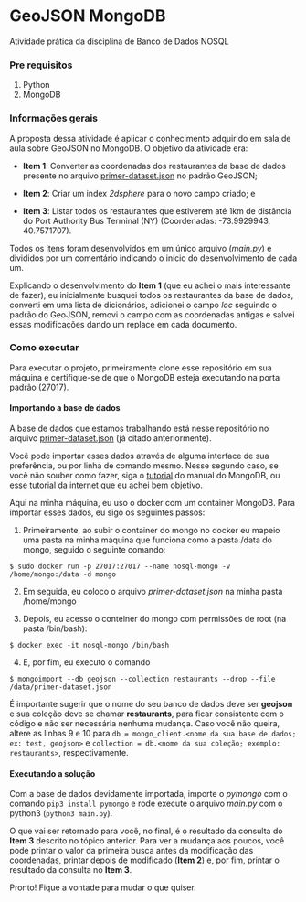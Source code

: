 # GeoJSON MongoDB
Atividade prática da disciplina de Banco de Dados NOSQL

### Pre requisitos
1. Python
2. MongoDB

### Informações gerais
A proposta dessa atividade é aplicar o conhecimento adquirido em sala de aula sobre GeoJSON no MongoDB. O objetivo da atividade era: 

   - **Item 1**: Converter as coordenadas dos restaurantes da base de dados presente no arquivo [primer-dataset.json](https://github.com/mrayanealves/geojson-mongo/blob/master/primer-dataset.json) no padrão GeoJSON;
   
   - **Item 2**: Criar um index *2dsphere* para o novo campo criado; e
   
   - **Item 3**: Listar todos os restaurantes que estiverem até 1km de distância do Port Authority Bus Terminal (NY) (Coordenadas: -73.9929943, 40.7571707).
   
Todos os itens foram desenvolvidos em um único arquivo (*main.py*) e divididos por um comentário indicando o início do desenvolvimento de cada um. 

Explicando o desenvolvimento do **Item 1** (que eu achei o mais interessante de fazer), eu inicialmente busquei todos os restaurantes da base de dados, converti em uma lista de dicionários, adicionei o campo *loc* seguindo o padrão do GeoJSON, removi o campo com as coordenadas antigas e salvei essas modificações dando um replace em cada documento. 
   
### Como executar
Para executar o projeto, primeiramente clone esse repositório em sua máquina e certifique-se de que o MongoDB esteja executando na porta padrão (27017).

#### Importando a base de dados
A base de dados que estamos trabalhando está nesse repositório no arquivo [primer-dataset.json](https://github.com/mrayanealves/geojson-mongo/blob/master/primer-dataset.json) (já citado anteriormente). 

Você pode importar esses dados através de alguma interface de sua preferência, ou por linha de comando mesmo. Nesse segundo caso, se você não souber como fazer, siga o [tutorial](https://docs.mongodb.com/guides/server/import/) do manual do MongoDB, ou [esse tutorial](https://petrim.com.br/blog/index.php/2018/08/22/mongoimport-importando-arquivos-json/) da internet que eu achei bem objetivo. 

Aqui na minha máquina, eu uso o docker com um container MongoDB. Para importar esses dados, eu sigo os seguintes passos:

1. Primeiramente, ao subir o container do mongo no docker eu mapeio uma pasta na minha máquina que funciona como a pasta /data do mongo, seguido o seguinte comando: 

~~~
$ sudo docker run -p 27017:27017 --name nosql-mongo -v /home/mongo:/data -d mongo
~~~

2. Em seguida, eu coloco o arquivo *primer-dataset.json* na minha pasta /home/mongo

3. Depois, eu acesso o conteiner do mongo com permissões de root (na pasta /bin/bash):

~~~
$ docker exec -it nosql-mongo /bin/bash
~~~

4. E, por fim, eu executo o comando 

~~~
$ mongoimport --db geojson --collection restaurants --drop --file /data/primer-dataset.json 
~~~

É importante sugerir que o nome do seu banco de dados deve ser **geojson** e sua coleção deve se chamar **restaurants**, para ficar consistente com o código e não ser necessária nenhuma mudança. Caso você não queira, altere as linhas 9 e 10 para `db = mongo_client.<nome da sua base de dados; ex: test, geojson>` e `collection = db.<nome da sua coleção; exemplo: restaurants>`, respectivamente.

#### Executando a solução
Com a base de dados devidamente importada, importe o *pymongo* com o comando ```pip3 install pymongo``` e rode execute o arquivo *main.py* com o python3 (```python3 main.py```). 

O que vai ser retornado para você, no final, é o resultado da consulta do **Item 3** descrito no tópico anterior. Para ver a mudança aos poucos, você pode printar o valor da primeira busca antes da modificação das coordenadas, printar depois de modificado (**Item 2**) e, por fim, printar o resultado da consulta no **Item 3**. 

Pronto! Fique a vontade para mudar o que quiser.
